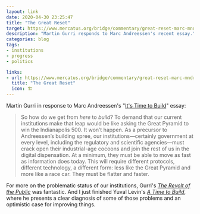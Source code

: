```yaml
---
layout: link
date: 2020-04-30 23:25:47
title: "The Great Reset"
target: https://www.mercatus.org/bridge/commentary/great-reset-marc-mndreessens-recent-exhortation-to-build-is-exactly-right
description: "Martin Gurri responds to Marc Andreessen's recent essay."
categories: blog
tags:
- institutions
- progress
- politics

links:
- url: https://www.mercatus.org/bridge/commentary/great-reset-marc-mndreessens-recent-exhortation-to-build-is-exactly-right
  title: "The Great Reset"
  icon: 🏗
---
```


Martin Gurri in response to Marc Andreessen's "[It's Time to Build](https://a16z.com/2020/04/18/its-time-to-build/ "It's Time to Build")" essay:

> So how do we get from _here_ to _build_? To demand that our current institutions make that leap would be like asking the Great Pyramid to win the Indianapolis 500. It won’t happen. As a precursor to Andreessen’s building spree, our institutions—certainly government at every level, including the regulatory and scientific agencies—must crack open their industrial-age cocoons and join the rest of us in the digital dispensation. At a minimum, they must be able to move as fast as information does today. This will require different protocols, different technology, a different form: less like the Great Pyramid and more like a race car. They must be flatter and faster.

For more on the problematic status of our institutions, Gurri's _[The Revolt of the Public](/books/gurri-the-revolt-of-the-public/ "The Revolt of the Public")_ was fantastic. And I just finished Yuval Levin's _[A Time to Build](/books/levin-a-time-to-build/ "A Time to Build")_, where he presents a clear diagnosis of some of those problems and an optimistic case for improving things.
